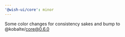 ```yaml
---
'@wish-ui/core': minor
---
```


Some color changes for consistency sakes and bump to @kobalte/core@0.6.0
